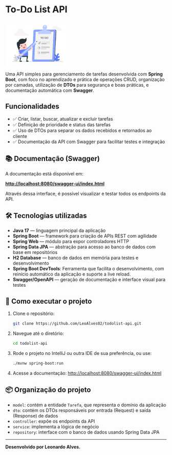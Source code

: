 # To-Do List API

<img src="images/1.jpg" alt="To do List." width="200" height="140"/>

Uma API simples para gerenciamento de tarefas desenvolvida com **Spring Boot**, com foco no aprendizado e prática de operações CRUD, organização por camadas, utilização de **DTOs** para segurança e boas práticas, e documentação automática com **Swagger**.

## Funcionalidades

- ✅ Criar, listar, buscar, atualizar e excluir tarefas  
- ✅ Definição de prioridade e status das tarefas  
- ✅ Uso de DTOs para separar os dados recebidos e retornados ao cliente  
- ✅ Documentação da API com Swagger para facilitar testes e integração  

## 📚 Documentação (Swagger)

A documentação está disponível em:

**[http://localhost:8080/swagger-ui/index.html](http://localhost:8080/swagger-ui/index.html)**

Através dessa interface, é possível visualizar e testar todos os endpoints da API.

## 🛠️ Tecnologias utilizadas

- **Java 17** — linguagem principal da aplicação  
- **Spring Boot** — framework para criação de APIs REST com agilidade  
- **Spring Web** — módulo para expor controladores HTTP  
- **Spring Data JPA** — abstração para acesso ao banco de dados com base em repositórios  
- **H2 Database** — banco de dados em memória para testes e desenvolvimento
- **Spring Boot DevTools**: Ferramenta que facilita o desenvolvimento, com reinício automático da aplicação e suporte a live reload.
- **Swagger/OpenAPI** — geração de documentação e interface visual para testes  

## 🚀 Como executar o projeto

1. Clone o repositório:
   ```bash
   git clone https://github.com/LeoAlves02/todolist-api.git
   ```

2. Navegue até o diretório:
   ```bash
   cd todolist-api
   ```

3. Rode o projeto no IntelliJ ou outra IDE de sua preferência, ou use:
   ```bash
   ./mvnw spring-boot:run
   ```

4. Acesse a documentação:
   [http://localhost:8080/swagger-ui/index.html](http://localhost:8080/swagger-ui/index.html)

## 📦 Organização do projeto

- `model`: contém a entidade `Tarefa`, que representa o domínio da aplicação  
- `dto`: contém os DTOs responsáveis por entrada (Request) e saída (Response) de dados  
- `controller`: expõe os endpoints da API  
- `service`: implementa a lógica de negócio  
- `repository`: interface com o banco de dados usando Spring Data JPA  

---

**Desenvolvido por Leonardo Alves.**  
